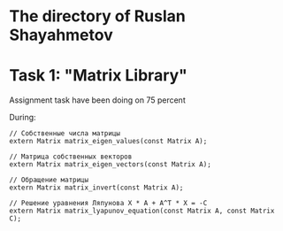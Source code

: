 ﻿# The directory of Ruslan Shayahmetov

# Task 1: "Matrix Library"
Assignment task have been doing on 75 percent

During: 
```
// Собственные числа матрицы
extern Matrix matrix_eigen_values(const Matrix A);

// Матрица собственных векторов
extern Matrix matrix_eigen_vectors(const Matrix A);

// Обращение матрицы
extern Matrix matrix_invert(const Matrix A);

// Решение уравнения Ляпунова X * A + A^T * X = -C
extern Matrix matrix_lyapunov_equation(const Matrix A, const Matrix C);
```
